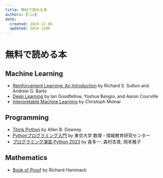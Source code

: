 ```yaml
---
title: 無料で読める本
authors: [liu]
date:
  created: 2024-12-06
  updated: 2024-1206
---
```


# 無料で読める本

## Machine Learning

- [Reinforcement Learning: An Introduction](http://incompleteideas.net/book/the-book-2nd.html) by Richard S. Sutton and Andrew G. Barto
- [Deep Learning](http://www.deeplearningbook.org/) by Ian Goodfellow, Yoshua Bengio, and Aaron Courville
- [Interpretable Machine Learning](https://christophm.github.io/interpretable-ml-book/) by Christoph Molnar

## Programming

- [Think Python](https://allendowney.github.io/ThinkPython/) by Allen B. Downey
- [Pythonプログラミング入門](https://utokyo-ipp.github.io/index.html) by 東京大学 数理・情報教育研究センター
- [プログラミング演習 Python 2023](https://repository.kulib.kyoto-u.ac.jp/dspace/handle/2433/285599) by 喜多一, 森村吉貴, 岡本雅子


## Mathematics

- [Book of Proof](http://www.people.vcu.edu/~rhammack/BookOfProof/) by Richard Hammack